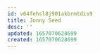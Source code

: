 ```yaml
---
id: v64fehsl8j901akbrmtdis9
title: Jonny Seed
desc: ''
updated: 1657070628699
created: 1657070628699
---
```


